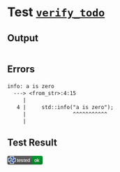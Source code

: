 # Test [`verify_todo`](/doc/debug/README.md#L39)

## Output

```,plain
```

## Errors

```,plain
info: a is zero
  ---> <from_str>:4:15
     |
   4 |     std::info("a is zero");
     |               ^^^^^^^^^^^
     |
```

## Test Result

![OK](/doc/debug/.test/verify_todo.png)
